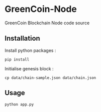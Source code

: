 # GreenCoin-Node
GreenCoin Blockchain Node code source

## Installation
Install python packages :

`pip install`

Initialise genesis block :

`cp data/chain-sample.json data/chain.json`

## Usage
```python app.py```
